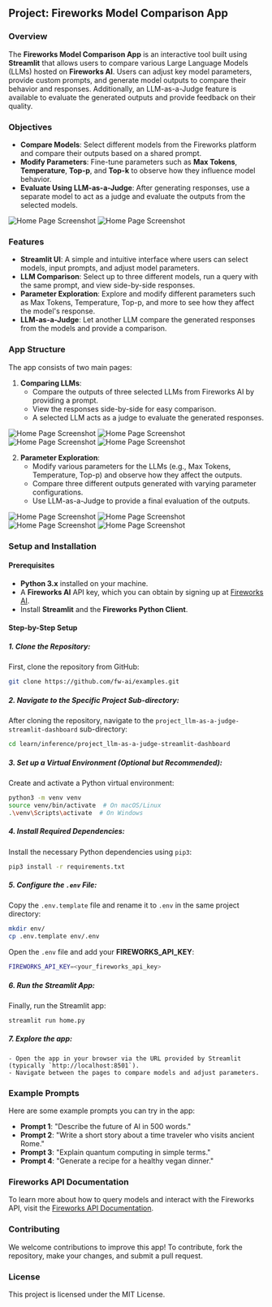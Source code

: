 ## Project: Fireworks Model Comparison App

### Overview
The **Fireworks Model Comparison App** is an interactive tool built using **Streamlit** that allows users to compare various Large Language Models (LLMs) hosted on **Fireworks AI**. Users can adjust key model parameters, provide custom prompts, and generate model outputs to compare their behavior and responses. Additionally, an LLM-as-a-Judge feature is available to evaluate the generated outputs and provide feedback on their quality.


### Objectives
- **Compare Models**: Select different models from the Fireworks platform and compare their outputs based on a shared prompt.
- **Modify Parameters**: Fine-tune parameters such as **Max Tokens**, **Temperature**, **Top-p**, and **Top-k** to observe how they influence model behavior.
- **Evaluate Using LLM-as-a-Judge**: After generating responses, use a separate model to act as a judge and evaluate the outputs from the selected models.
  

![Home Page Screenshot](img/home_page_1.png)
![Home Page Screenshot](img/home_page_2.png)


### Features
- **Streamlit UI**: A simple and intuitive interface where users can select models, input prompts, and adjust model parameters.
- **LLM Comparison**: Select up to three different models, run a query with the same prompt, and view side-by-side responses.
- **Parameter Exploration**: Explore and modify different parameters such as Max Tokens, Temperature, Top-p, and more to see how they affect the model's response.
- **LLM-as-a-Judge**: Let another LLM compare the generated responses from the models and provide a comparison.

### App Structure
The app consists of two main pages:
1. **Comparing LLMs**:
   - Compare the outputs of three selected LLMs from Fireworks AI by providing a prompt.
   - View the responses side-by-side for easy comparison.
   - A selected LLM acts as a judge to evaluate the generated responses.


![Home Page Screenshot](img/page_1_empty.png)
![Home Page Screenshot](img/page_1_a.png)
![Home Page Screenshot](img/page_1_b.png)
![Home Page Screenshot](img/page_1_c.png)

   
2. **Parameter Exploration**:
   - Modify various parameters for the LLMs (e.g., Max Tokens, Temperature, Top-p) and observe how they affect the outputs.
   - Compare three different outputs generated with varying parameter configurations.
   - Use LLM-as-a-Judge to provide a final evaluation of the outputs.

![Home Page Screenshot](img/page_2_empty.png)
![Home Page Screenshot](img/page_2_a.png)
![Home Page Screenshot](img/page_2_b.png)
![Home Page Screenshot](img/page_2_c.png)

### Setup and Installation

#### Prerequisites
- **Python 3.x** installed on your machine.
- A **Fireworks AI** API key, which you can obtain by signing up at [Fireworks AI](https://fireworks.ai).
- Install **Streamlit** and the **Fireworks Python Client**.

#### Step-by-Step Setup
##### 1. Clone the Repository:
   First, clone the repository from GitHub:

   ```bash
   git clone https://github.com/fw-ai/examples.git
   ```

##### 2. Navigate to the Specific Project Sub-directory:
   After cloning the repository, navigate to the `project_llm-as-a-judge-streamlit-dashboard` sub-directory:

   ```bash
   cd learn/inference/project_llm-as-a-judge-streamlit-dashboard
   ```

##### 3. Set up a Virtual Environment (Optional but Recommended):
   Create and activate a Python virtual environment:

   ```bash
   python3 -m venv venv
   source venv/bin/activate  # On macOS/Linux
   .\venv\Scripts\activate  # On Windows
   ```

##### 4. Install Required Dependencies:
   Install the necessary Python dependencies using `pip3`:

   ```bash
   pip3 install -r requirements.txt
   ```

##### 5. Configure the `.env` File:
   Copy the `.env.template` file and rename it to `.env` in the same project directory:

   ```bash
   mkdir env/
   cp .env.template env/.env
   ```

   Open the `.env` file and add your **FIREWORKS_API_KEY**:

   ```bash
   FIREWORKS_API_KEY=<your_fireworks_api_key>
   ```

##### 6. Run the Streamlit App:
   Finally, run the Streamlit app:

   ```bash
   streamlit run home.py
   ```


##### 7. **Explore the app**:
    - Open the app in your browser via the URL provided by Streamlit (typically `http://localhost:8501`).
    - Navigate between the pages to compare models and adjust parameters.

### Example Prompts
Here are some example prompts you can try in the app:
- **Prompt 1**: "Describe the future of AI in 500 words."
- **Prompt 2**: "Write a short story about a time traveler who visits ancient Rome."
- **Prompt 3**: "Explain quantum computing in simple terms."
- **Prompt 4**: "Generate a recipe for a healthy vegan dinner."

### Fireworks API Documentation
To learn more about how to query models and interact with the Fireworks API, visit the [Fireworks API Documentation](https://docs.fireworks.ai/api-reference/post-chatcompletions).

### Contributing
We welcome contributions to improve this app! To contribute, fork the repository, make your changes, and submit a pull request.

### License
This project is licensed under the MIT License.